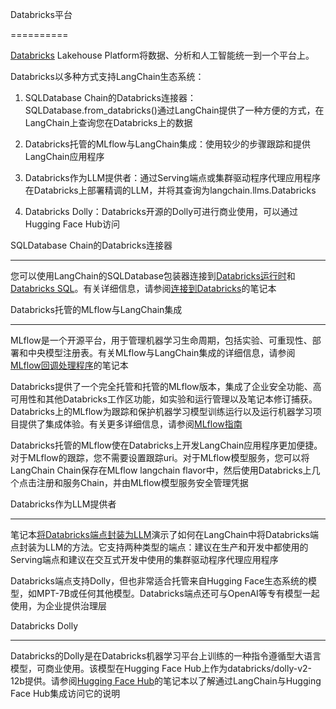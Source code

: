 Databricks平台

==========



[Databricks](https://www.databricks.com/) Lakehouse Platform将数据、分析和人工智能统一到一个平台上。



Databricks以多种方式支持LangChain生态系统：



1. SQLDatabase Chain的Databricks连接器：SQLDatabase.from_databricks()通过LangChain提供了一种方便的方式，在LangChain上查询您在Databricks上的数据

2. Databricks托管的MLflow与LangChain集成：使用较少的步骤跟踪和提供LangChain应用程序

3. Databricks作为LLM提供者：通过Serving端点或集群驱动程序代理应用程序在Databricks上部署精调的LLM，并将其查询为langchain.llms.Databricks

4. Databricks Dolly：Databricks开源的Dolly可进行商业使用，可以通过Hugging Face Hub访问



SQLDatabase Chain的Databricks连接器

----------------------------------------------

您可以使用LangChain的SQLDatabase包装器连接到[Databricks运行时](https://docs.databricks.com/runtime/index.html)和[Databricks SQL](https://www.databricks.com/product/databricks-sql)。有关详细信息，请参阅[连接到Databricks](./databricks/databricks.html)的笔记本



Databricks托管的MLflow与LangChain集成

---------------------------------------------------



MLflow是一个开源平台，用于管理机器学习生命周期，包括实验、可重现性、部署和中央模型注册表。有关MLflow与LangChain集成的详细信息，请参阅[MLflow回调处理程序](./mlflow_tracking.ipynb)的笔记本



Databricks提供了一个完全托管和托管的MLflow版本，集成了企业安全功能、高可用性和其他Databricks工作区功能，如实验和运行管理以及笔记本修订捕获。Databricks上的MLflow为跟踪和保护机器学习模型训练运行以及运行机器学习项目提供了集成体验。有关更多详细信息，请参阅[MLflow指南](https://docs.databricks.com/mlflow/index.html)



Databricks托管的MLflow使在Databricks上开发LangChain应用程序更加便捷。对于MLflow的跟踪，您不需要设置跟踪uri。对于MLflow模型服务，您可以将LangChain Chain保存在MLflow langchain flavor中，然后使用Databricks上几个点击注册和服务Chain，并由MLflow模型服务安全管理凭据



Databricks作为LLM提供者

-----------------------------



笔记本[将Databricks端点封装为LLM](../modules/models/llms/integrations/databricks.html)演示了如何在LangChain中将Databricks端点封装为LLM的方法。它支持两种类型的端点：建议在生产和开发中都使用的Serving端点和建议在交互式开发中使用的集群驱动程序代理应用程序



Databricks端点支持Dolly，但也非常适合托管来自Hugging Face生态系统的模型，如MPT-7B或任何其他模型。Databricks端点还可与OpenAI等专有模型一起使用，为企业提供治理层



Databricks Dolly

----------------



Databricks的Dolly是在Databricks机器学习平台上训练的一种指令遵循型大语言模型，可商业使用。该模型在Hugging Face Hub上作为databricks/dolly-v2-12b提供。请参阅[Hugging Face Hub](../modules/models/llms/integrations/huggingface_hub.html)的笔记本以了解通过LangChain与Hugging Face Hub集成访问它的说明

